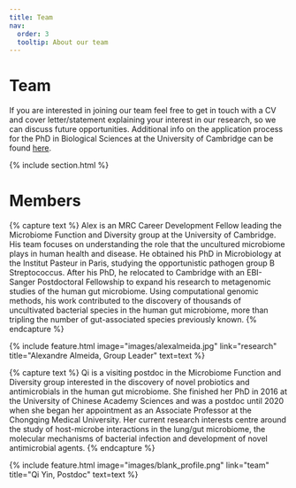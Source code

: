 ```yaml
---
title: Team
nav:
  order: 3
  tooltip: About our team
---
```


# <i class="fas fa-users"></i>Team

If you are interested in joining our team feel free to get in touch with a CV and cover letter/statement explaining your interest in our research, so we can discuss future opportunities. Additional info on the application process for the PhD in Biological Sciences at the University of Cambridge can be found [here](https://www.postgraduate.study.cam.ac.uk/courses/directory/cvvtpdveb/apply).

{% include section.html %}

# Members

{% capture text %}
Alex is an MRC Career Development Fellow leading the Microbiome Function and Diversity group at the University of Cambridge. His team focuses on understanding the role that the uncultured microbiome plays in human health and disease. He obtained his PhD in Microbiology at the Institut Pasteur in Paris, studying the opportunistic pathogen group B Streptococcus. After his PhD, he relocated to Cambridge with an EBI-Sanger Postdoctoral Fellowship to expand his research to metagenomic studies of the human gut microbiome. Using computational genomic methods, his work contributed to the discovery of thousands of uncultivated bacterial species in the human gut microbiome, more than tripling the number of gut-associated species previously known.
{% endcapture %}

{%
  include feature.html
  image="images/alexalmeida.jpg"
  link="research"
  title="Alexandre Almeida, Group Leader"
  text=text
%}

{% capture text %}
Qi is a visiting postdoc in the Microbiome Function and Diversity group interested in the discovery of novel probiotics and antimicrobials in the human gut microbiome. She finished her PhD in 2016 at the University of Chinese Academy Sciences and was a postdoc until 2020 when she began her appointment as an Associate Professor at the Chongqing Medical University. Her current research interests centre around the study of host-microbe interactions in the lung/gut microbiome, the molecular mechanisms of bacterial infection and development of novel antimicrobial agents.
{% endcapture %}

{%
  include feature.html
  image="images/blank_profile.png"
  link="team"
  title="Qi Yin, Postdoc"
  text=text
%}
